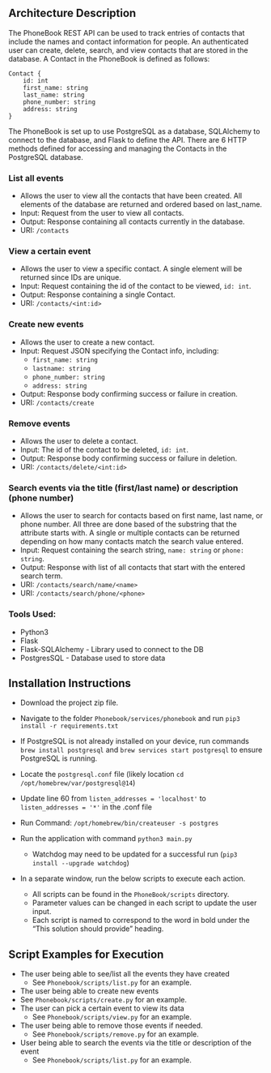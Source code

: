 ## Architecture Description

The PhoneBook REST API can be used to track entries of contacts that include the names and contact information for people.
An authenticated user can create, delete, search, and view contacts that are stored in the database.
A Contact in the PhoneBook is defined as follows:

```
Contact {
    id: int
    first_name: string
    last_name: string
    phone_number: string
    address: string
}
```

The PhoneBook is set up to use PostgreSQL as a database, SQLAlchemy to connect to the database, and Flask to define the API. 
There are 6 HTTP methods defined for accessing and managing the Contacts in the PostgreSQL database.

### List all events
* Allows the user to view all the contacts that have been created. All elements of the database are returned and ordered based on last_name.
* Input: Request from the user to view all contacts.
* Output: Response containing all contacts currently in the database. 
* URI: `/contacts`

### View a certain event
* Allows the user to view a specific contact. A single element will be returned since IDs are unique.
* Input: Request containing the id of the contact to be viewed, `id: int`.
* Output: Response containing a single Contact.
* URI: `/contacts/<int:id>`

### Create new events
* Allows the user to create a new contact.
* Input: Request JSON specifying the Contact info, including:
  * `first_name: string`
  * `lastname: string`
  * `phone_number: string`
  * `address: string`
* Output: Response body confirming success or failure in creation.
* URI: `/contacts/create`

### Remove events
* Allows the user to delete a contact.
* Input: The id of the contact to be deleted, `id: int`.
* Output: Response body confirming success or failure in deletion.
* URI: `/contacts/delete/<int:id>`

### Search events via the title (first/last name) or description (phone number)
* Allows the user to search for contacts based on first name, last name, or phone number. All three are done based of the substring that the attribute starts with.
A single or multiple contacts can be returned depending on how many contacts match the search value entered.
* Input: Request containing the search string, `name: string` or `phone: string`.
* Output: Response with list of all contacts that start with the entered search term.
* URI: `/contacts/search/name/<name>`
* URI: `/contacts/search/phone/<phone>`

### Tools Used:
* Python3
* Flask
* Flask-SQLAlchemy - Library used to connect to the DB
* PostgresSQL - Database used to store data

## Installation Instructions
* Download the project zip file.
* Navigate to the folder `Phonebook/services/phonebook` and run `pip3 install -r requirements.txt`
* If PostgreSQL is not already installed on your device, run commands `brew install postgresql` and `brew services start postgresql` to ensure PostgreSQL is running.
* Locate the `postgresql.conf` file (likely location `cd /opt/homebrew/var/postgresql@14`)
* Update line 60 from `listen_addresses = 'localhost'` to `listen_addresses = '*'` in the .conf file
* Run Command: `/opt/homebrew/bin/createuser -s postgres`
* Run the application with command `python3 main.py`
  * Watchdog may need to be updated for a successful run (`pip3 install --upgrade watchdog`)


* In a separate window, run the below scripts to execute each action.
  * All scripts can be found in the
  `PhoneBook/scripts` directory.
  * Parameter values can be changed in each script to update the user input.
  * Each script is named to correspond to the word in bold under the “This
solution should provide” heading.

## Script Examples for Execution

* The user being able to see/list all the events they have created
  * See `Phonebook/scripts/list.py` for an example.
* The user being able to create new events
 * See `Phonebook/scripts/create.py` for an example.
* The user can pick a certain event to view its data
  * See `Phonebook/scripts/view.py` for an example.
* The user being able to remove those events if needed.
  * See `Phonebook/scripts/remove.py` for an example.
* User being able to search the events via the title or description of the event
  * See `Phonebook/scripts/list.py` for an example.
